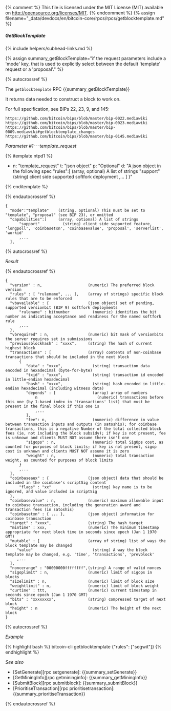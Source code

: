 {% comment %}
This file is licensed under the MIT License (MIT) available on
http://opensource.org/licenses/MIT.
{% endcomment %}
{% assign filename="_data/devdocs/en/bitcoin-core/rpcs/rpcs/getblocktemplate.md" %}

##### GetBlockTemplate
{% include helpers/subhead-links.md %}

{% assign summary_getBlockTemplate="if the request parameters include a 'mode' key, that is used to explicitly select between the default 'template' request or a 'proposal'." %}

{% autocrossref %}

The `getblocktemplate` RPC {{summary_getBlockTemplate}}

It returns data needed to construct a block to work on.

For full specification, see BIPs 22, 23, 9, and 145:

    https://github.com/bitcoin/bips/blob/master/bip-0022.mediawiki
    https://github.com/bitcoin/bips/blob/master/bip-0023.mediawiki
    https://github.com/bitcoin/bips/blob/master/bip-0009.mediawiki#getblocktemplate_changes
    https://github.com/bitcoin/bips/blob/master/bip-0145.mediawiki

*Parameter #1---template_request*

{% itemplate ntpd1 %}
- n: "template_request"
  t: "json object"
  p: "Optional"
  d: "A json object in the following spec
       \"rules\":[            (array, optional) A list of strings
       \"support\"          (string) client side supported softfork deployment
       ,...
       ]
       }"

{% enditemplate %}

{% endautocrossref %}

    {
      "mode":"template"    (string, optional) This must be set to "template", "proposal" (see BIP 23), or omitted
      "capabilities":[     (array, optional) A list of strings
          "support"          (string) client side supported feature, 'longpoll', 'coinbasetxn', 'coinbasevalue', 'proposal', 'serverlist', 'workid'
          ,...
      ],

{% autocrossref %}

*Result*

{% endautocrossref %}

    {
      "version" : n,                    (numeric) The preferred block version
      "rules" : [ "rulename", ... ],    (array of strings) specific block rules that are to be enforced
      "vbavailable" : {                 (json object) set of pending, supported versionbit (BIP 9) softfork deployments
          "rulename" : bitnumber          (numeric) identifies the bit number as indicating acceptance and readiness for the named softfork rule
          ,...
      },
      "vbrequired" : n,                 (numeric) bit mask of versionbits the server requires set in submissions
      "previousblockhash" : "xxxx",     (string) The hash of current highest block
      "transactions" : [                (array) contents of non-coinbase transactions that should be included in the next block
          {
             "data" : "xxxx",             (string) transaction data encoded in hexadecimal (byte-for-byte)
             "txid" : "xxxx",             (string) transaction id encoded in little-endian hexadecimal
             "hash" : "xxxx",             (string) hash encoded in little-endian hexadecimal (including witness data)
             "depends" : [                (array) array of numbers
                 n                          (numeric) transactions before this one (by 1-based index in 'transactions' list) that must be present in the final block if this one is
                 ,...
             ],
             "fee": n,                    (numeric) difference in value between transaction inputs and outputs (in satoshis); for coinbase transactions, this is a negative Number of the total collected block fees (ie, not including the block subsidy); if key is not present, fee is unknown and clients MUST NOT assume there isn't one
             "sigops" : n,                (numeric) total SigOps cost, as counted for purposes of block limits; if key is not present, sigop cost is unknown and clients MUST NOT assume it is zero
             "weight" : n,                (numeric) total transaction weight, as counted for purposes of block limits
          }
          ,...
      ],
      "coinbaseaux" : {                 (json object) data that should be included in the coinbase's scriptSig content
          "flags" : "xx"                  (string) key name is to be ignored, and value included in scriptSig
      },
      "coinbasevalue" : n,              (numeric) maximum allowable input to coinbase transaction, including the generation award and transaction fees (in satoshis)
      "coinbasetxn" : { ... },          (json object) information for coinbase transaction
      "target" : "xxxx",                (string) The hash target
      "mintime" : xxx,                  (numeric) The minimum timestamp appropriate for next block time in seconds since epoch (Jan 1 1970 GMT)
      "mutable" : [                     (array of string) list of ways the block template may be changed
         "value"                          (string) A way the block template may be changed, e.g. 'time', 'transactions', 'prevblock'
         ,...
      ],
      "noncerange" : "00000000ffffffff",(string) A range of valid nonces
      "sigoplimit" : n,                 (numeric) limit of sigops in blocks
      "sizelimit" : n,                  (numeric) limit of block size
      "weightlimit" : n,                (numeric) limit of block weight
      "curtime" : ttt,                  (numeric) current timestamp in seconds since epoch (Jan 1 1970 GMT)
      "bits" : "xxxxxxxx",              (string) compressed target of next block
      "height" : n                      (numeric) The height of the next block
    }

{% autocrossref %}

*Example*

{% highlight bash %}
bitcoin-cli getblocktemplate {"rules": ["segwit"]}
{% endhighlight %}

*See also*

* [SetGenerate][rpc setgenerate]: {{summary_setGenerate}}
* [GetMiningInfo][rpc getmininginfo]: {{summary_getMiningInfo}}
* [SubmitBlock][rpc submitblock]: {{summary_submitBlock}}
* [PrioritiseTransaction][rpc prioritisetransaction]: {{summary_prioritiseTransaction}}

{% endautocrossref %}
